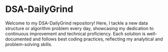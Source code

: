# DSA-DailyGrind
Welcome to my DSA-DailyGrind repository! Here, I tackle a new data structure or algorithm problem every day, showcasing my dedication to continuous improvement and technical proficiency. Each solution is well-documented and follows best coding practices, reflecting my analytical and problem-solving skills.
